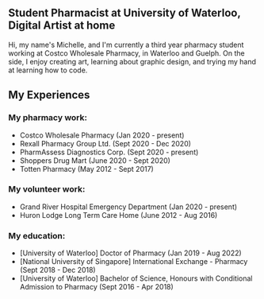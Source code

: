 ## Student Pharmacist at University of Waterloo, Digital Artist at home

Hi, my name's Michelle, and I'm currently a third year pharmacy student working at Costco Wholesale Pharmacy, in Waterloo and Guelph. On the side, I enjoy creating art, learning about graphic design, and trying my hand at learning how to code.

## My Experiences

### My pharmacy work:
- Costco Wholesale Pharmacy (Jan 2020 - present)
- Rexall Pharmacy Group Ltd. (Sept 2020 - Dec 2020)
- PharmAssess Diagnostics Corp. (Sept 2020 - present)
- Shoppers Drug Mart (June 2020 - Sept 2020)
- Totten Pharmacy (May 2012 - Sept 2017)

### My volunteer work:
- Grand River Hospital Emergency Department (Jan 2020 - present)
- Huron Lodge Long Term Care Home (June 2012 - Aug 2016)

### My education:
- [University of Waterloo] Doctor of Pharmacy (Jan 2019 - Aug 2022)
- [National University of Singapore] International Exchange - Pharmacy (Sept 2018 - Dec 2018)
- [University of Waterloo] Bachelor of Science, Honours with Conditional Admission to Pharmacy (Sept 2016 - Apr 2018)
